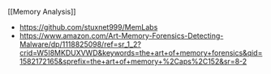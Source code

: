 [[Memory Analysis]]
- https://github.com/stuxnet999/MemLabs
- https://www.amazon.com/Art-Memory-Forensics-Detecting-Malware/dp/1118825098/ref=sr_1_2?crid=W5I8MKDUXVWD&keywords=the+art+of+memory+forensics&qid=1582172165&sprefix=the+art+of+memory+%2Caps%2C152&sr=8-2

